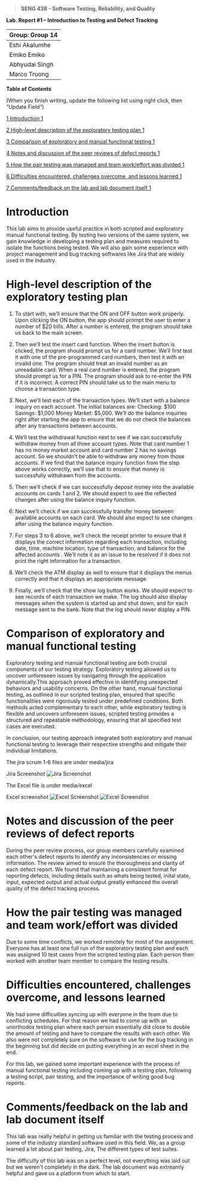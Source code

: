 >   **SENG 438 - Software Testing, Reliability, and Quality**

**Lab. Report \#1 – Introduction to Testing and Defect Tracking**

| Group: Group 14      |
|-----------------|
| Eshi Akalumhe               |   
| Emiko Emiko              |   
| Abhyudai Singh               |   
| Marco Truong                |   


**Table of Contents**

(When you finish writing, update the following list using right click, then
“Update Field”)

[1 Introduction	1](#_Toc439194677)

[2 High-level description of the exploratory testing plan	1](#_Toc439194678)

[3 Comparison of exploratory and manual functional testing	1](#_Toc439194679)

[4 Notes and discussion of the peer reviews of defect reports	1](#_Toc439194680)

[5 How the pair testing was managed and team work/effort was
divided	1](#_Toc439194681)

[6 Difficulties encountered, challenges overcome, and lessons
learned	1](#_Toc439194682)

[7 Comments/feedback on the lab and lab document itself	1](#_Toc439194683)

# Introduction

This lab aims to provide useful practice in both scripted and exploratory manual functional testing. By testing two versions of the same system, we gain knowledge in developing a testing plan and measures required to isolate the functions being tested. We will also gain some experience with project management and bug tracking softwares like Jira that are widely used in the industry.

# High-level description of the exploratory testing plan

1. To start with, we’ll ensure that the ON and OFF button work properly. Upon clicking the ON button, the app should prompt the user to enter a number of $20 bills. After a number is entered, the program should take us back to the main screen.

2. Then we’ll test the insert card function. When the insert button is clicked, the program should prompt us for a card number. We’ll first test it with one of the pre-programmed card numbers, then test it with an invalid one. The program should treat an invalid number as an unreadable card. When a real card number is entered, the program should prompt us for a PIN. The program should ask to re-enter the PIN if it is incorrect. A correct PIN should take us to the main menu to choose a transaction type.

3. Next, we’ll test each of the transaction types. We’ll start with a balance inquiry on each account. The initial balances are: Checking: $100 Savings: $1,000 Money Market: $5,000. We’ll do the balance inquiries right after starting the app to ensure that we do not check the balances after any transactions between accounts. 

4. We’ll test the withdrawal function next to see if we can successfully withdraw money from all three account types. Note that card number 1 has no money market account and card number 2 has no savings account. So we shouldn’t be able to withdraw any money from those accounts. If we find that the balance inquiry function from the step above works correctly, we’ll use that to ensure that money is successfully withdrawn from the accounts.

5. Then we’ll check if we can successfully deposit money into the available accounts on cards 1 and 2. We should expect to see the reflected changes after using the balance inquiry function.

6. Next we’ll check if we can successfully transfer money between available accounts on each card. We should also expect to see changes after using the balance inquiry function.

7. For steps 3 to 6 above, we’ll check the receipt printer to ensure that it displays the correct information regarding each transaction, including date, time, machine location, type of transaction, and balance for the affected accounts . We’ll note it as an issue to be resolved if it does not print the right information for a transaction.

8. We’ll check the ATM display as well to ensure that it displays the menus correctly and that it displays an appropriate message 

9. Finally, we’ll check that the show log button works. We should expect to see records of each transaction we make. The log should also display messages when the system is started up and shut down, and for each message sent to the bank.  Note that the log should never display a PIN.


# Comparison of exploratory and manual functional testing

Exploratory testing and manual functional testing are both crucial components of our testing strategy. Exploratory testing allowed us to uncover unforeseen issues by navigating through the application dynamically.This approach proved effective in identifying unexpected behaviors and usability concerns. On the other hand, manual functional testing, as outlined in our scripted testing plan, ensured that specific functionalities were rigorously tested under predefined conditions. Both methods acted complementary to each other, while exploratory testing is flexible and uncovers unforeseen issues, scripted testing provides a structured and repeatable methodology, ensuring that all specified test cases are executed.


In conclusion, our testing approach integrated both exploratory and manual functional testing to leverage their respective strengths and mitigate their individual limitations. 

The jira scrum 1-6 files are under media/jira

Jira Screenshot
![Jira Screenshot](media/Jira/jira.png)

The Excel file is under media/excel

Excel screenshot
![Excel Screenshot](media/excel/excel1.png)
![Excel Screenshot](media/excel/excel2.png)


# Notes and discussion of the peer reviews of defect reports

During the peer review process, our group members carefully examined each other's defect reports to identify any inconsistencies or missing information. The review aimed to ensure the thoroughness and clarity of each defect report. We found that maintaining a consistent format for reporting defects, including details such as whats being tested, inital state, input, expected output and actual output  greatly enhanced the overall quality of the defect tracking process.

# How the pair testing was managed and team work/effort was divided 

Due to some time conflicts, we worked remotely for most of the assignment. Everyone has at least one full run of the exploratory testing plan and each was assigned 10 test cases from the scripted testing plan. Each person then worked with another team member to compare the testing results.

# Difficulties encountered, challenges overcome, and lessons learned

We had some difficulties syncing up with everyone in the team due to conflicting schedules. For that reason we had to come up with an unorthodox testing plan where each person essentially did close to double the amount of testing and have to compare the results with each other. We also were not completely sure on the software to use for the bug tracking in the beginning but did decide on putting everything in an excel sheet in the end.

For this lab, we gained some important experience with the process of manual functional testing including coming up with a testing plan, following a testing script, pair testing, and the importance of writing good bug reports.

# Comments/feedback on the lab and lab document itself

This lab was really helpful in getting us familiar with the testing process and some of the industry standard software used in this field. We, as a group learned a lot about pair testing, Jira, The different types of test suites.

The difficulty of this lab was on a perfect level, not everything was laid out but we weren't completely in the dark. The lab document was extreamly helpful and gave us a platform from which to start.
